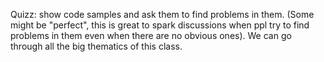 Quizz: show code samples and ask them to find problems in them. (Some might be "perfect", this is great to spark discussions when ppl try to find problems in them even when there are no obvious ones).
We can go through all the big thematics of this class.

<!-- Buzz words:
- DRY
- responsibilty (SRP)
- Semantics
- Concept
- Dependency
- Composition (there's more to it than *Composition vs Inheritance*. It's also about creating modules that compose well otgether (see Andrei's Alexandrescu's [talk about allocators](https://youtu.be/LIb3L4vKZ7U), or the modules system in CoolLab))
- Change (Easy To Change)
- Intent (express your intent)
- Show intention, not implementation (e.g. create a struct that wraps an unordered_map (for example Cool's Databases), so that at any point you can change the unordered_map for a std::vector if you realize that you are often iterating over the whole collection and a vector would be faster. Beeing able to do the change in one single place is very powerful because it allows you to test, benchmark and compare the two solutions easily). `std::unordered_map` and `std::vector` are implementation-oriented classes, wheras `MyDatabase` is intention-oriented.

Explicit those concepts in the first lesson: they will come back all the time to justify why we do things in a certain way.

**Message of the course: I want you to care about the code you write; I want you to write it mindfully and think about the solutions you are deploying.** -->